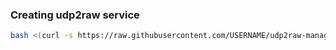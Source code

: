 ### Creating udp2raw service

```bash
bash <(curl -s https://raw.githubusercontent.com/USERNAME/udp2raw-manager/main/udp2raw-manager.sh)

